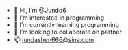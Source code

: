 - 👋 Hi, I’m @Jundd6
- 👀 I’m interested in programming
- 🌱 I’m currently learning programming
- 💞️ I’m looking to collaborate on partner
- 📫 jundashen666@sina.com

<!---
Jundd6/Jundd6 is a ✨ special ✨ repository because its `README.md` (this file) appears on your GitHub profile.
You can click the Preview link to take a look at your changes.
--->
